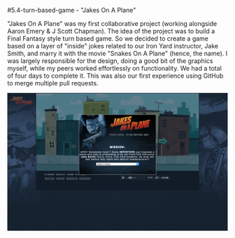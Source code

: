 #5.4-turn-based-game - "Jakes On A Plane"

"Jakes On A Plane" was my first collaborative project (working alongside Aaron Emery & J Scott Chapman). The idea of the project was to build a Final Fantasy style turn based game. So we decided to create a game based on a layer of "inside" jokes related to our Iron Yard instructor, Jake Smith, and marry it with the movie "Snakes On A Plane" (hence, the name). I was largely responsible for the design, doing a good bit of the graphics myself, while my peers worked effortlessly on functionality. We had a total of four days to complete it. This was also our first experience using GitHub to merge multiple pull requests. 

![Jakes On A Plane](app/templates/assets/img/screen.png)
